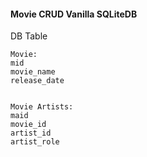 

#### Movie CRUD Vanilla SQLiteDB

DB Table
```
Movie:
mid
movie_name
release_date


Movie Artists:
maid
movie_id
artist_id
artist_role
```